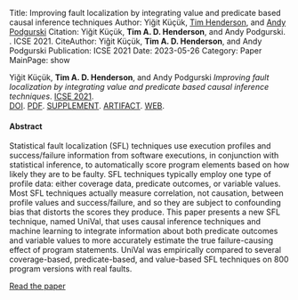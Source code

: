Title: Improving fault localization by integrating value and predicate based causal inference techniques
Author: Yiğit Küçük, <a href="http://hackthology.com">Tim Henderson</a>, and <a href="http://engineering.case.edu/profiles/hap">Andy Podgurski</a>
Citation: Yiğit Küçük, <strong>Tim A. D. Henderson</strong>, and Andy Podgurski. <i></i>. ICSE 2021.
CiteAuthor: Yiğit Küçük, <strong>Tim A. D. Henderson</strong>, and Andy Podgurski
Publication: ICSE 2021
Date: 2023-05-26
Category: Paper
MainPage: show

Yiğit Küçük, **Tim A. D. Henderson**, and Andy Podgurski
*Improving fault localization by integrating value and predicate based causal inference techniques*.  [ICSE 2021](https://conf.researchr.org/details/icse-2021/icse-2021-papers/72/Improving-Fault-Localization-by-Integrating-Value-and-Predicate-Based-Causal-Inferenc).
<br/>
[DOI](https://doi.org/10.1109/ICSE43902.2021.00066).
[PDF]({static}/pdfs/icse-2021.pdf).
[SUPPLEMENT]({static}/pdfs/icse-2021-supplement.pdf).
[ARTIFACT](https://doi.org/10.5281/zenodo.4441439).
[WEB]({filename}/papers/2021-icse.md).


#### Abstract

Statistical fault localization (SFL) techniques use execution profiles and
success/failure information from software executions, in conjunction with
statistical inference, to automatically score program elements based on how
likely they are to be faulty. SFL techniques typically employ one type of
profile data: either coverage data, predicate outcomes, or variable values. Most
SFL techniques actually measure correlation, not causation, between profile
values and success/failure, and so they are subject to confounding bias that
distorts the scores they produce. This paper presents a new SFL technique, named
UniVal, that uses causal inference techniques and machine learning to integrate
information about both predicate outcomes and variable values to more accurately
estimate the true failure-causing effect of program statements. UniVal was
empirically compared to several coverage-based, predicate-based, and value-based
SFL techniques on 800 program versions with real faults.

[Read the paper]({static}/pdfs/icse-2021.pdf)
